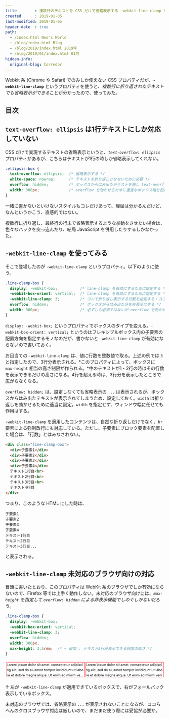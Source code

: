 ```yaml
---
title        : 複数行のテキストを CSS だけで省略表示する -webkit-line-clamp を試してみた
created      : 2019-01-05
last-modified: 2019-01-05
header-date  : true
path:
  - /index.html Neo's World
  - /blog/index.html Blog
  - /blog/2019/index.html 2019年
  - /blog/2019/01/index.html 01月
hidden-info:
  original-blog: Corredor
---
```


Webkit 系 (Chrome や Safari) でのみしか使えない CSS プロパティだが、**`-webkit-line-clamp`** というプロパティを使うと、*複数行に折り返されたテキストでも省略表示ができる*ことが分かったので、使ってみた。

## 目次

## `text-overflow: ellipsis` は1行テキストにしか対応していない

CSS だけで実現するテキストの省略表示というと、*`text-overflow: ellipsis`* プロパティがあるが、こちらはテキストが1行の時しか省略表示してくれない。

```css
.ellipsis-box {
  text-overflow: ellipsis;  /* 省略表示する */
  white-space: nowrap;      /* テキストを折り返しさせないために必要 */
  overflow: hidden;         /* ボックスからはみ出たテキストを隠し text-overflow を適用するために必要 */
  width: 300px;             /* overflow を効かせるために適当なボックス幅を設定しないといけない */
}
```

一緒に書かないといけないスタイルもコレだけあって、理屈は分かるんだけど、なんというかこう、直感的ではない。

複数行に折り返し、最終行の行末で省略表示するような挙動をさせたい場合は、色々なハックを突っ込んだり、結局 JavaScript を併用したりするしかなかった。

## `-webkit-line-clamp` を使ってみる

そこで登場したのが `-webkit-line-clamp` というプロパティ。以下のように使う。

```css
.line-clamp-box {
  display: -webkit-box;          /* line-clamp を有効にするために指定する */
  -webkit-box-orient: vertical;  /* line-clamp を有効にするために指定する */
  -webkit-line-clamp: 3;         /* コレで折り返し表示する行数を指定する・ココでは3行分表示させる */
  overflow: hidden;              /* ボックスからはみ出た分を非表示にする */
  width: 300px;                  /* 必ずしも必須ではないが overflow を効かせるために設定する */
}
```

`display: -webkit-box;` というプロパティでボックスのタイプを変える。`-webkit-box-orient: vertical;` というのはフレキシブルボックス内の子要素の配置方向を指定するモノなのだが、書かないと `-webkit-line-clamp` が有効にならないので書いておく。

お目当ての `-webkit-line-clamp` は、値に行数を整数値で取る。上述の例では `3` と指定したので、3行分表示される。*このプロパティによって、ボックスに `max-height` 相当の高さ制限が作られる。*中のテキストが1・2行の時はその行数を表示できるだけの高さになる。4行を超える時は、3行分を表示したところで広がらなくなる。

`overflow: hidden;` は、設定しなくても省略表示の `...` は表示されるが、ボックスからはみ出たテキストが表示されてしまうため、設定しておく。`width` は折り返しを効かせるために適当に設定。`width` を指定せず、ウィンドウ幅に任せても作用はする。

`-webkit-line-clamp` を適用したコンテンツは、自然な折り返しだけでなく、`br` 要素による強制改行にも対応している。ただし、子要素にブロック要素を配置した場合は、「行数」とはみなされない。

```html
<div class="line-clamp-box">
  <div>子要素1</div>
  <div>子要素2</div>
  <div>子要素3</div>
  <div>子要素4</div>
  テキスト1行目<br>
  テキスト2行目<br>
  テキスト3行目<br>
  テキスト4行目
</div>
```

つまり、このような HTML にした時は、

```
子要素1
子要素2
子要素3
子要素4
テキスト1行目
テキスト2行目
テキスト3行目...
```

と表示される。

## `-webkit-line-clamp` 未対応のブラウザ向けの対応

冒頭に書いたとおり、このプロパティは WebKit 系のブラウザでしか有効にならないので、Firefox 等では上手く動作しない。未対応のブラウザ向けには、*`max-height` を指定して `overflow: hidden` による非表示機能でしのぐしかない*だろう。

```css
.line-clamp-box {
  display: -webkit-box;
  -webkit-box-orient: vertical;
  -webkit-line-clamp: 3;
  overflow: hidden;
  width: 300px;
  max-height: 3.5rem;  /* ← 追加 : テキスト3行が表示できる程度の高さ */
}
```

![line-clamp サンプル](05-01-01.png)

↑ 左が `-webkit-line-clamp` が適用できているボックスで、右がフォールバック表示しているボックス。

未対応のブラウザでは、省略表示の `...` が表示されないことになるが、ココらへんのクロスブラウザ対応は厳しいので、まだまだ使う際には妥協が必要か。
